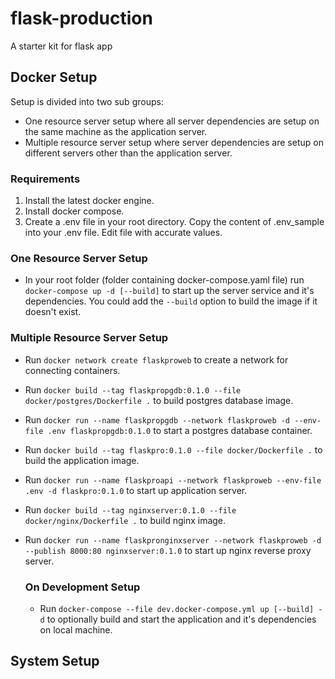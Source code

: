 # flask-production
A starter kit for flask app

## Docker Setup
Setup is divided into two sub groups:
 - One resource server setup where all server dependencies are setup on the same machine as the application server.
 - Multiple resource server setup where server dependencies are setup on different servers other than the application server.
 
 ### Requirements
 1. Install the latest docker engine.
 2. Install docker compose.
 3. Create a .env file in your root directory. Copy the content of .env_sample into your .env file. Edit file with accurate values.

### One Resource Server Setup
 - In your root folder (folder containing docker-compose.yaml file) run `docker-compose up -d [--build]` to start up the server service and it's dependencies. You could add the `--build` option to build the image if it doesn't exist.

### Multiple Resource Server Setup
 - Run `docker network create flaskproweb` to create a network for connecting containers.
 - Run `docker build --tag flaskpropgdb:0.1.0 --file docker/postgres/Dockerfile .` to build postgres database image.
 - Run `docker run --name flaskpropgdb --network flaskproweb -d --env-file .env flaskpropgdb:0.1.0` to start a postgres database container.
 - Run `docker build --tag flaskpro:0.1.0 --file docker/Dockerfile .` to build the application image.
 - Run `docker run --name flaskproapi --network flaskproweb --env-file .env -d flaskpro:0.1.0` to start up application server.
 - Run `docker build --tag nginxserver:0.1.0 --file docker/nginx/Dockerfile .` to build nginx image.
 - Run `docker run --name flaskpronginxserver --network flaskproweb -d --publish 8000:80 nginxserver:0.1.0` to start up nginx reverse proxy server.


    ### On Development Setup
     - Run `docker-compose --file dev.docker-compose.yml up [--build] -d` to optionally build and start the application and it's dependencies on local machine.
## System Setup

